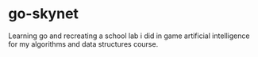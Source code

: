 # go-skynet
Learning go and recreating a school lab i did in game artificial intelligence for my algorithms and data structures course. 
